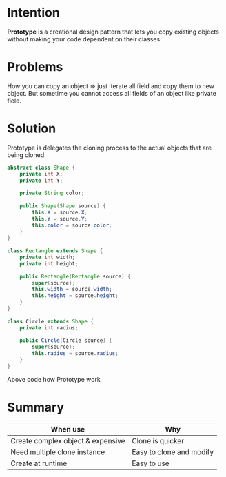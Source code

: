 # Intention
**Prototype** is a creational design pattern that lets you copy existing objects without making your code dependent on their classes.
# Problems
How you can copy an object => just iterate all field and copy them to new object. But sometime you cannot access all fields of an object like private field. 
# Solution
Prototype is delegates the cloning process to the actual objects that are being cloned.
```java
abstract class Shape {  
    private int X;  
    private int Y;  
  
    private String color;  
  
    public Shape(Shape source) {  
        this.X = source.X;  
        this.Y = source.Y;  
        this.color = source.color;  
    }  
}  
  
class Rectangle extends Shape {  
    private int width;  
    private int height;  
  
    public Rectangle(Rectangle source) {  
        super(source);  
        this.width = source.width;  
        this.height = source.height;  
    }  
}  
  
class Circle extends Shape {  
    private int radius;  
  
    public Circle(Circle source) {  
        super(source);  
        this.radius = source.radius;  
    }  
}
```
Above code how Prototype work

# Summary
| When use                          | Why                      |
| --------------------------------- | ------------------------ |
| Create complex object & expensive | Clone is quicker         |
| Need multiple clone instance      | Easy to clone and modify |
| Create at runtime                 | Easy to use              |

